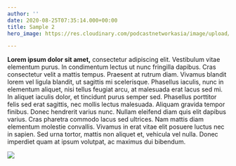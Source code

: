 ```yaml
---
author: ''
date: 2020-08-25T07:35:14.000+00:00
title: Sample 2
hero_image: https://res.cloudinary.com/podcastnetworkasia/image/upload/v1599362397/image/upload/2.0_Last_24_Hours_Cover_dh4n0j.png

---
```

**Lorem ipsum dolor sit amet,** consectetur adipiscing elit. Vestibulum vitae elementum purus. In condimentum lectus ut nunc fringilla dapibus. Cras consectetur velit a mattis tempus. Praesent at rutrum diam. Vivamus blandit lorem vel ligula blandit, ut sagittis mi scelerisque. Phasellus iaculis, nunc in elementum aliquet, nisi tellus feugiat arcu, at malesuada erat lacus sed mi. In aliquet iaculis dolor, et tincidunt purus semper sed. Phasellus porttitor felis sed erat sagittis, nec mollis lectus malesuada. Aliquam gravida tempor finibus. Donec hendrerit varius nunc. Nullam eleifend diam quis elit dapibus varius. Cras pharetra commodo lacus sed ultrices. Nam mattis diam elementum molestie convallis. Vivamus in erat vitae elit posuere luctus nec in sapien. Sed urna tortor, mattis non aliquet et, vehicula vel nulla. Donec imperdiet quam at ipsum volutpat, ac maximus dui bibendum.

![](https://res.cloudinary.com/podcastnetworkasia/image/upload/q_auto/v1599362397/image/upload/2.0_Last_24_Hours_Cover_dh4n0j.png)